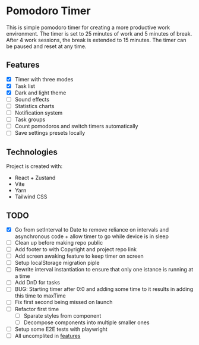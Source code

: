 # Pomodoro Timer
This is simple pomodoro timer for creating a more productive work environment. The timer is set to 25 minutes of work and 5 minutes of break. After 4 work sessions, the break is extended to 15 minutes. The timer can be paused and reset at any time.

## Features
- [x] Timer with three modes
- [x] Task list 
- [x] Dark and light theme
- [ ] Sound effects
- [ ] Statistics charts 
- [ ] Notification system
- [ ] Task groups
- [ ] Count pomodoros and switch timers automatically
- [ ] Save settings presets locally

## Technologies
Project is created with:
* React + Zustand
* Vite
* Yarn
* Tailwind CSS


## TODO
- [x] Go from setInterval to Date to remove reliance on intervals and asynchronous code + allow timer to go while device is in sleep
- [ ] Clean up before making repo public
- [ ] Add footer to with Copyright and project repo link
- [ ] Add screen awaking feature to keep timer on screen
- [ ] Setup localStorage migration piple
- [ ] Rewrite interval instantiation to ensure that only one istance is running at a time
- [ ] Add DnD for tasks
- [ ] BUG: Starting timer after 0:0 and adding some time to it results in adding this time to maxTime
- [ ] Fix first second being missed on launch
- [ ] Refactor first time 
  - [ ] Sparate styles from component 
  - [ ] Decompose components into multiple smaller ones 
- [ ] Setup some E2E tests with playwright
- [ ] All uncomplited in [features](##Features)